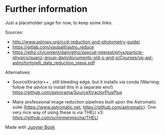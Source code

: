 # Further information

Just a placeholder page for now, to keep some links.


Sources:
* http://www.astropy.org/ccd-reduction-and-photometry-guide/
* https://gitlab.com/vaubaill/astro_reduce
* https://ethz.ch/content/dam/ethz/special-interest/phys/particle-physics/quanz-group-dam/documents-old-s-and-p/Courses/vp-asl-astro/tortorelli_data_reduction_steps.pdf


Alternatives:

* SourceXtractor++ , still bleeding edge, but it installs via conda (Warning: follow the advice to install this in a separate env!) https://github.com/astrorama/SourceXtractorPlusPlus

* Many professional image reduction pipelines built upon the Astromatic suite (https://www.astromatic.net, https://github.com/astromatic). One very nice way of using these is via THELI v3: https://github.com/schirmermischa/THELI





Made with [Jupyter Book](https://jupyterbook.org)
